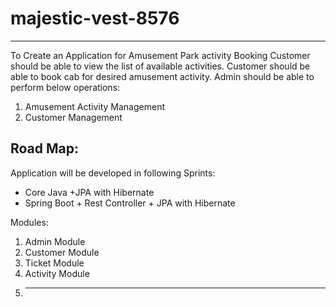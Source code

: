 # majestic-vest-8576
------------------------------------------------------------------------------------------------------------------------------------------------------------------------
To Create an Application for Amusement Park activity Booking 
Customer should be able to view the list of available activities.
Customer should be able to book cab for desired amusement activity.
Admin should be able to perform below operations:
1. Amusement Activity Management
2. Customer Management

Road Map:
--------------------------------------------------------------

Application will be developed in following Sprints:
- Core Java +JPA with Hibernate 
- Spring Boot + Rest Controller + JPA with Hibernate

Modules:
1. Admin Module
2. Customer Module
3. Ticket Module
4. Activity Module
5. -----------------------------------------------------------

